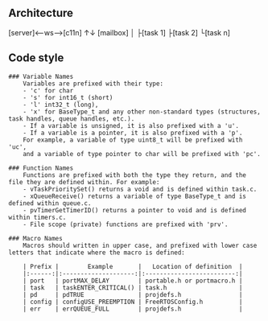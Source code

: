 

## Architecture

[server]⟵ws⟶[c11n]
                ↑↓
             [mailbox]
                │
                ├[task 1]
                ├[task 2]
                └[task n]


## Code style
    ### Variable Names
        Variables are prefixed with their type: 
        - 'c' for char
        - 's' for int16_t (short)
        - 'l' int32_t (long),
        - 'x' for BaseType_t and any other non-standard types (structures, task handles, queue handles, etc.).
        - If a variable is unsigned, it is also prefixed with a 'u'.
        - If a variable is a pointer, it is also prefixed with a 'p'.
        For example, a variable of type uint8_t will be prefixed with 'uc',
        and a variable of type pointer to char will be prefixed with 'pc'.

    ### Function Names
        Functions are prefixed with both the type they return, and the file they are defined within. For example:
        - vTaskPrioritySet() returns a void and is defined within task.c.
        - xQueueReceive() returns a variable of type BaseType_t and is defined within queue.c.
        - pvTimerGetTimerID() returns a pointer to void and is defined within timers.c.
        - File scope (private) functions are prefixed with 'prv'.
    
    ### Macro Names
        Macros should written in upper case, and prefixed with lower case letters that indicate where the macro is defined:

        | Prefix |        Example       |   Location of definition  |
        |:------:|:--------------------:|:-------------------------:|
        | port   | portMAX_DELAY        | portable.h or portmacro.h |
        | task   | taskENTER_CRITICAL() | task.h                    |
        | pd     | pdTRUE               | projdefs.h                |
        | config | configUSE_PREEMPTION | FreeRTOSConfig.h          |
        | err    | errQUEUE_FULL        | projdefs.h                |
